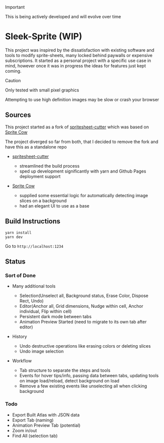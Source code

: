 > [!IMPORTANT]
> This is being actively developed and will evolve over time

# Sleek-Sprite (WIP)

This project was inspired by the dissatisfaction with existing software and tools to modify sprite-sheets, many locked behind paywalls or expensive subscriptions. It started as a personal project with a specific use case in mind, however once it was in progress the ideas for features just kept coming.

> [!Caution]
> Only tested with small pixel graphics
>
> Attempting to use high definition images may be slow or crash your browser

## Sources

This project started as a fork of [spritesheet-cutter](https://github.com/yeoji/spritesheet-cutter)
which was based on [Sprite Cow](https://github.com/jakearchibald/sprite-cow)

The project diverged so far from both, that I decided to remove the fork and have this as a standalone repo

- [spritesheet-cutter](https://github.com/yeoji/spritesheet-cutter)
  - streamlined the build process
  - sped up development significantly with yarn and Github Pages deployment support

- [Sprite Cow](https://github.com/jakearchibald/sprite-cow)
  - supplied some essential logic for automatically detecting image slices on a background
  - had an elegant UI to use as a base

## Build Instructions

```
yarn install
yarn dev
```

Go to `http://localhost:1234`

## Status

### Sort of Done

- Many additional tools
  * Selection(Unselect all, Background status, Erase Color, Dispose Rect, Undo)
  * Editor(Anchor all, Grid dimensions, Nudge within cell, Anchor individual, Flip within cell)
  * Persistent dark mode between tabs
  * Animation Preview Started (need to migrate to its own tab after editor)

- History
  * Undo destructive operations like erasing colors or deleting slices
  * Undo image selection

- Workflow
   * Tab structure to separate the steps and tools
   * Events for hover tips/info, passing data between tabs, updating tools on image load/reload, detect background on load
   * Remove a few existing events like unselecting all when clicking background

### Todo
- Export Built Atlas with JSON data
- Export Tab (naming)
- Animation Preview Tab (potential)
- Zoom in/out
- Find All (selection tab)
